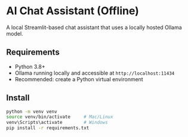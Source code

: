 # AI Chat Assistant (Offline)

A local Streamlit-based chat assistant that uses a locally hosted Ollama model.

## Requirements

- Python 3.8+
- Ollama running locally and accessible at `http://localhost:11434`
- Recommended: create a Python virtual environment

## Install

```bash
python -m venv venv
source venv/bin/activate     # Mac/Linux
venv\Scripts\activate        # Windows
pip install -r requirements.txt
